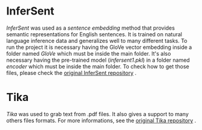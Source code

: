 # InferSent

*InferSent* was used as a *sentence embedding* method that provides semantic representations for English sentences. It is trained on natural language inference data and generalizes well to many different tasks.
To run the project it is necessary having the GloVe vector embedding inside a folder named *GloVe* which must be inside the main folder. It's also necessary having the pre-trained model (*infersent1.pkl*) in a folder named *encoder* which must be inside the main folder. To check how to get those files, please check the [original InferSent repository](https://github.com/facebookresearch/InferSent) .
  

# Tika

*Tika* was used to grab text from .pdf files. It also gives a support to many others files formats.
For more informations, see the [original Tika repository](https://github.com/chrismattmann/tika-python) .
